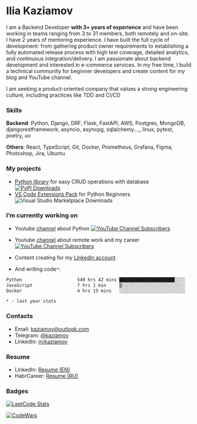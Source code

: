 # Ilia Kaziamov

I am a Backend Developer **with 3+ years of experience** and have been working in teams ranging from 3 to 31 members, both remotely and on-site. I have 2 years of mentoring experience. I have built the full cycle of development: from gathering product owner requirements to establishing a fully automated release process with high test coverage, detailed analytics, and continuous integration/delivery. I am passionate about backend development and interested in e-commerce services. In my free time, I build a technical community for beginner developers and create content for my blog and YouTube channel.

I am seeking a product-oriented company that values a strong engineering culture, including practices like TDD and CI/CD

### Skills
**Backend**: Python, Django, DRF, Flask, FastAPI, AWS, Postgres, MongoDB, djangorestframework, asyncio, asyncpg, sqlalchemy…,, linux, pytest, poetry, uv

**Others**: React, TypeScript, Git, Docker, Prometheus, Grafana, Figma, Photoshop, Jira, Ubuntu

<!--
## About


The beginning of my career was working in a small online store in Krasnoyarsk (Siberia). I was fascinated by working with clients and improving order picking and delivery algorithms.

As an online store manager, I have been involved in sales and customer service for 2 regional and 3 federal online stores for 6 years.

After that, I began to look for opportunities to work remotely and influence processes more, so I started freelancing in the field of social media marketing and graphic design.

Over time, I rethought my career and realized that I was fascinated by the technical side of online sales and I began training as a developer.
-->
### My projects
* [Python library](https://github.com/hexfrost/simplecrud) for easy CRUD operations with database [![PyPI Downloads](https://static.pepy.tech/badge/hexfrost-simplecrud)](https://pepy.tech/projects/hexfrost-simplecrud)
* [VS Code Extensions Pack](https://marketplace.visualstudio.com/items?itemName=kaziamov.quickstart-python-pack&ssr=false#overview) for Python Beginners ![Visual Studio Marketplace Downloads](https://img.shields.io/visual-studio-marketplace/d/kaziamov.quickstart-python-pack)



### I’m currently working on
  * Youtube [channel](https://www.youtube.com/channel/UCYspuehThql30psLWg3c-fA/?sub_confirmation=1) about Python [![YouTube Channel Subscribers](https://img.shields.io/youtube/channel/subscribers/UCYspuehThql30psLWg3c-fA)](https://www.youtube.com/channel/UCYspuehThql30psLWg3c-fA/?sub_confirmation=1)
  * Youtube [channel](https://www.youtube.com/channel/UCYLIThkSR1JmUoxLXtc-S9w/?sub_confirmation=1) about remote work and my career [![YouTube Channel Subscribers](https://img.shields.io/youtube/channel/subscribers/UCYLIThkSR1JmUoxLXtc-S9w)](https://www.youtube.com/channel/UCYLIThkSR1JmUoxLXtc-S9w/?sub_confirmation=1)
  * Content creating  for my [LinkedIn account](https://www.linkedin.com/feed/hashtag/?keywords=kaziamov)
  
  * And writing code```*```:

<!--START_SECTION:waka-->

```txt
Python                     549 hrs 42 mins █████████████████████░░░░   83.43 %
JavaScript                 7 hrs 1 min     ▒░░░░░░░░░░░░░░░░░░░░░░░░   01.07 %
Docker                     4 hrs 15 mins   ░░░░░░░░░░░░░░░░░░░░░░░░░   00.65 %
```

<!--END_SECTION:waka-->
 ```* - last year stats```

### Contacts
* Email: [kaziamov@outlook.com](mailto:kaziamov@outlook.com)
* Telegram: [@kaziamov](https://t.me/kaziamov)
* LinkedIn: [in/kaziamov](https://www.linkedin.com/in/kaziamov)

### Resume
* LinkedIn: [Resume (EN)](https://www.linkedin.com/in/kaziamov)
* HabrCareer: [Resume (RU)](https://career.habr.com/kaziamov)


### Badges

[![LeetCode Stats](https://leetcard.jacoblin.cool/kaziamov?theme=dark&font=source_code_pro)](https://leetcode.com/kaziamov/)

[![CodeWars](https://www.codewars.com/users/kaziamov/badges/large)](https://www.codewars.com/r/N0so6Q)

<!-- ## How is it going? Very well... 
* Creating a graphic design for my [Instagram account](https://instagram.com/kaziamov_) about Python
-->

